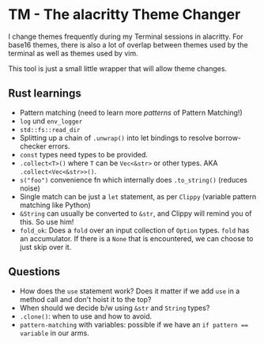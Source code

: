 # TM - The alacritty Theme Changer

I change themes frequently during my Terminal sessions in alacritty.
For base16 themes, there is also a lot of overlap between themes used by the terminal as well as themes used by vim.

This tool is just a small little wrapper that will allow theme changes.

## Rust learnings

- Pattern matching (need to learn more _patterns_ of Pattern Matching!)
- `log` und `env_logger`
- `std::fs::read_dir`
- Splitting up a chain of `.unwrap()` into let bindings to resolve borrow-checker errors.
- `const` types need types to be provided.
- `.collect<T>()` where `T` can be `Vec<&str>` or other types. AKA `.collect<Vec<&str>>()`.
- `s("foo")` convenience fn which internally does `.to_string()` (reduces noise)
- Single match can be just a `let` statement, as per `Clippy` (variable pattern matching like Python)
- `&String` can usually be converted to `&str`, and Clippy will remind you of this. So use him!
- `fold_ok`: Does a `fold` over an input collection of `Option` types. `fold` has an accumulator. If there is a `None` that is encountered, we can choose to just skip over it.

## Questions

- How does the `use` statement work? Does it matter if we add `use` in a method call and don't hoist it to the top?
- When should we decide b/w using `&str` and `String` types?
- `.clone()`: when to use and how to avoid.
- `pattern-matching` with variables: possible if we have an `if pattern == variable` in our arms.

